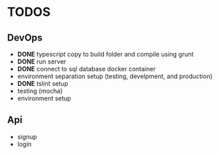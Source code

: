 # TODOS

## DevOps
- **DONE** typescript copy to build folder and compile using grunt
- **DONE** run server
- **DONE** connect to sql database docker container
- environment separation setup (testing, develpment, and production)
- **DONE** tslint setup
- testing (mocha)
- environment setup

## Api
- signup
- login

